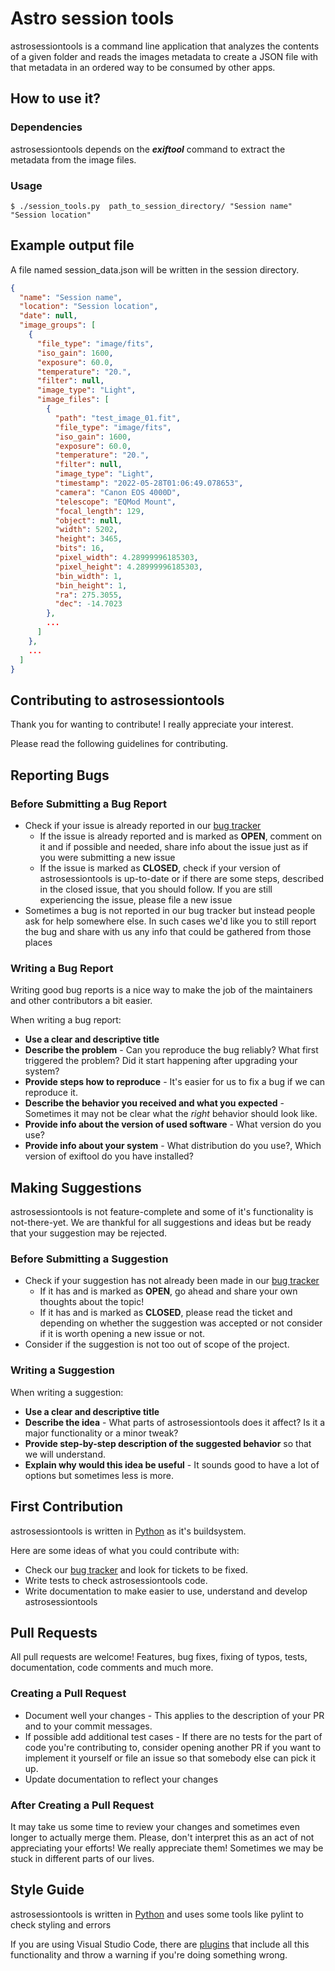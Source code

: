 # Astro session tools

astrosessiontools is a command line application that analyzes the contents of a
given folder and reads the images metadata to create a JSON
file with that metadata in an ordered way to be consumed by other apps.

## How to use it?

### Dependencies

astrosessiontools depends on the ***exiftool*** command to extract the metadata from
the image files.

### Usage

```
$ ./session_tools.py  path_to_session_directory/ "Session name" "Session location"
```

## Example output file

A file named session_data.json will be written in the session directory.

```json
{
  "name": "Session name",
  "location": "Session location",
  "date": null,
  "image_groups": [
    {
      "file_type": "image/fits",
      "iso_gain": 1600,
      "exposure": 60.0,
      "temperature": "20.",
      "filter": null,
      "image_type": "Light",
      "image_files": [
        {
          "path": "test_image_01.fit",
          "file_type": "image/fits",
          "iso_gain": 1600,
          "exposure": 60.0,
          "temperature": "20.",
          "filter": null,
          "image_type": "Light",
          "timestamp": "2022-05-28T01:06:49.078653",
          "camera": "Canon EOS 4000D",
          "telescope": "EQMod Mount",
          "focal_length": 129,
          "object": null,
          "width": 5202,
          "height": 3465,
          "bits": 16,
          "pixel_width": 4.28999996185303,
          "pixel_height": 4.28999996185303,
          "bin_width": 1,
          "bin_height": 1,
          "ra": 275.3055,
          "dec": -14.7023
        },
        ...
      ]
    },
    ...
  ]
}
```

## Contributing to astrosessiontools

Thank you for wanting to contribute! I really appreciate your interest.

Please read the following guidelines for contributing.

## Reporting Bugs

### Before Submitting a Bug Report

- Check if your issue is already reported in our [bug tracker](https://github.com/StarlightHunter/astrosessiontools/issues)
  - If the issue is already reported and is marked as **OPEN**, comment on it
    and if possible and needed, share info about the issue just as if you were
    submitting a new issue
  - If the issue is marked as **CLOSED**, check if your version of astrosessiontools is
    up-to-date or if there are some steps, described in the closed issue, that
    you should follow. If you are still experiencing the issue, please file a
    new issue
- Sometimes a bug is not reported in our bug tracker but instead people ask for
  help somewhere else. In such cases we'd like you to still report the bug and
  share with us any info that could be gathered from those places

### Writing a Bug Report

Writing good bug reports is a nice way to make the job of the maintainers and
other contributors a bit easier.

When writing a bug report:

- **Use a clear and descriptive title**
- **Describe the problem** - Can you reproduce the bug reliably? What first
  triggered the problem? Did it start happening after upgrading your system?
- **Provide steps how to reproduce** - It's easier for us to fix a bug if we can
  reproduce it.
- **Describe the behavior you received and what you expected** - Sometimes it
  may not be clear what the *right* behavior should look like.
- **Provide info about the version of used software** - What version do you use?
- **Provide info about your system** - What distribution do you use?, Which
  version of exiftool do you have installed?


## Making Suggestions

astrosessiontools is not feature-complete and some of it's functionality is
not-there-yet.
We are thankful for all suggestions and ideas but be ready that your suggestion
may be rejected.

### Before Submitting a Suggestion

- Check if your suggestion has not already been made in our [bug tracker](https://github.com/StarlightHunter/astrosessiontools/issues)
  - If it has and is marked as **OPEN**, go ahead and share your own thoughts
    about the topic!
  - If it has and is marked as **CLOSED**, please read the ticket and depending
    on whether the suggestion was accepted or not consider if it is worth
    opening a new issue or not.
- Consider if the suggestion is not too out of scope of the project.

### Writing a Suggestion

When writing a suggestion:

- **Use a clear and descriptive title**
- **Describe the idea** - What parts of astrosessiontools does it affect?
  Is it a major functionality or a minor tweak?
- **Provide step-by-step description of the suggested behavior** so that we
  will understand.
- **Explain why would this idea be useful** - It sounds good to have a lot of
  options but sometimes less is more.

## First Contribution

astrosessiontools is written in [Python](https://python.org)
as it's buildsystem.

Here are some ideas of what you could contribute with:

- Check our [bug tracker](https://github.com/StarlightHunter/astrosessiontools/issues)
  and look for tickets to be fixed.
- Write tests to check astrosessiontools code.
- Write documentation to make easier to use, understand and develop astrosessiontools


## Pull Requests

All pull requests are welcome! Features, bug fixes, fixing of typos, tests,
documentation, code comments and much more.

### Creating a Pull Request

- Document well your changes - This applies to the description of your PR and to
  your commit messages.
- If possible add additional test cases - If there are no tests for the part of
  code you're contributing to, consider opening another PR if you want to
  implement it yourself or file an issue so that somebody else can pick it up.
- Update documentation to reflect your changes

### After Creating a Pull Request

It may take us some time to review your changes and sometimes even longer to
actually merge them. Please, don't interpret this as an act of not appreciating
your efforts! We really appreciate them! Sometimes we may be stuck in different
parts of our lives.

## Style Guide

astrosessiontools is written in [Python](https://python.org) and uses some tools
like pylint to check styling and errors

If you are using Visual Studio Code, there are [plugins](https://marketplace.visualstudio.com/items?itemName=python)
that include all this functionality and throw a warning if you're doing
something wrong.

